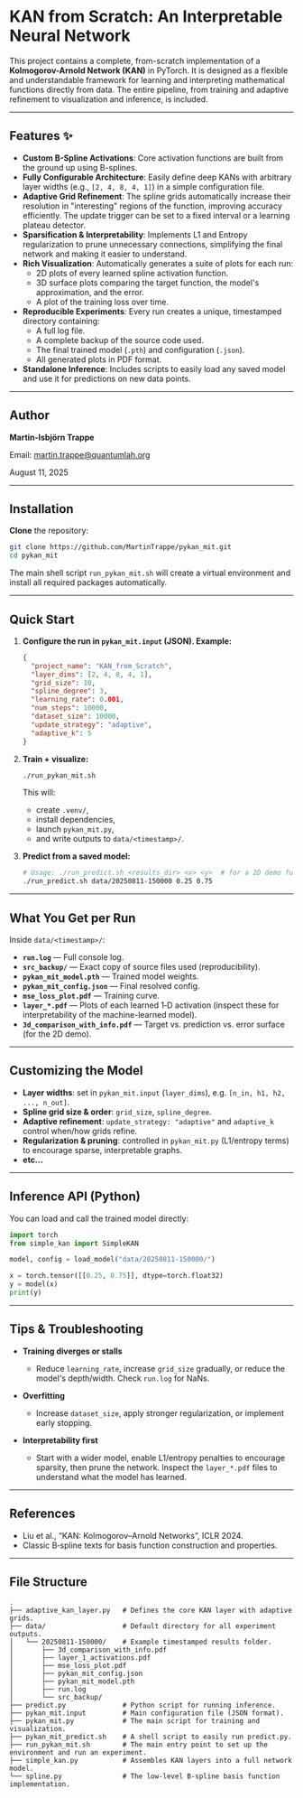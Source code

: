 # KAN from Scratch: An Interpretable Neural Network

This project contains a complete, from-scratch implementation of a **Kolmogorov-Arnold Network (KAN)** in PyTorch. It is designed as a flexible and understandable framework for learning and interpreting mathematical functions directly from data. The entire pipeline, from training and adaptive refinement to visualization and inference, is included.

---

## Features ✨

* **Custom B-Spline Activations**: Core activation functions are built from the ground up using B-splines.
* **Fully Configurable Architecture**: Easily define deep KANs with arbitrary layer widths (e.g., `[2, 4, 8, 4, 1]`) in a simple configuration file.
* **Adaptive Grid Refinement**: The spline grids automatically increase their resolution in "interesting" regions of the function, improving accuracy efficiently. The update trigger can be set to a fixed interval or a learning plateau detector.
* **Sparsification & Interpretability**: Implements L1 and Entropy regularization to prune unnecessary connections, simplifying the final network and making it easier to understand.
* **Rich Visualization**: Automatically generates a suite of plots for each run:
    * 2D plots of every learned spline activation function.
    * 3D surface plots comparing the target function, the model's approximation, and the error.
    * A plot of the training loss over time.
* **Reproducible Experiments**: Every run creates a unique, timestamped directory containing:
    * A full log file.
    * A complete backup of the source code used.
    * The final trained model (`.pth`) and configuration (`.json`).
    * All generated plots in PDF format.
* **Standalone Inference**: Includes scripts to easily load any saved model and use it for predictions on new data points.

---

## Author

**Martin-Isbjörn Trappe**

Email: martin.trappe@quantumlah.org

August 11, 2025

---

## Installation

**Clone** the repository:
```bash
git clone https://github.com/MartinTrappe/pykan_mit.git
cd pykan_mit
```

The main shell script `run_pykan_mit.sh` will create a virtual environment and install all required packages automatically.

---

## Quick Start

1.  **Configure the run in `pykan_mit.input` (JSON). Example:**
    ```json
    {
      "project_name": "KAN_from_Scratch",
      "layer_dims": [2, 4, 8, 4, 1],
      "grid_size": 10,
      "spline_degree": 3,
      "learning_rate": 0.001,
      "num_steps": 10000,
      "dataset_size": 10000,
      "update_strategy": "adaptive",
      "adaptive_k": 5
    }
    ```

2.  **Train + visualize:**
    ```bash
    ./run_pykan_mit.sh
    ```
    This will:
    * create `.venv/`,
    * install dependencies,
    * launch `pykan_mit.py`,
    * and write outputs to `data/<timestamp>/`.

3.  **Predict from a saved model:**
    ```bash
    # Usage: ./run_predict.sh <results_dir> <x> <y>  # for a 2D demo function
    ./run_predict.sh data/20250811-150000 0.25 0.75
    ```
---

## What You Get per Run

Inside `data/<timestamp>/`:

* **`run.log`** — Full console log.
* **`src_backup/`** — Exact copy of source files used (reproducibility).
* **`pykan_mit_model.pth`** — Trained model weights.
* **`pykan_mit_config.json`** — Final resolved config.
* **`mse_loss_plot.pdf`** — Training curve.
* **`layer_*.pdf`** — Plots of each learned 1‑D activation (inspect these for interpretability of the machine-learned model).
* **`3d_comparison_with_info.pdf`** — Target vs. prediction vs. error surface (for the 2D demo).

---

## Customizing the Model

* **Layer widths**: set in `pykan_mit.input` (`layer_dims`), e.g. `[n_in, h1, h2, ..., n_out]`.
* **Spline grid size & order**: `grid_size`, `spline_degree`.
* **Adaptive refinement**: `update_strategy: "adaptive"` and `adaptive_k` control when/how grids refine.
* **Regularization & pruning**: controlled in `pykan_mit.py` (L1/entropy terms) to encourage sparse, interpretable graphs.
* **etc...**

---

## Inference API (Python)

You can load and call the trained model directly:

```python
import torch
from simple_kan import SimpleKAN

model, config = load_model("data/20250811-150000/")

x = torch.tensor([[0.25, 0.75]], dtype=torch.float32)
y = model(x)
print(y)
```

---

## Tips & Troubleshooting

* **Training diverges or stalls**
    * Reduce `learning_rate`, increase `grid_size` gradually, or reduce the model's depth/width. Check `run.log` for NaNs.

* **Overfitting**
    * Increase `dataset_size`, apply stronger regularization, or implement early stopping.

* **Interpretability first**
    * Start with a wider model, enable L1/entropy penalties to encourage sparsity, then prune the network. Inspect the `layer_*.pdf` files to understand what the model has learned.

---

## References

* Liu et al., “KAN: Kolmogorov–Arnold Networks”, ICLR 2024.
* Classic B‑spline texts for basis function construction and properties.

---

## File Structure

```
.
├── adaptive_kan_layer.py   # Defines the core KAN layer with adaptive grids.
├── data/                   # Default directory for all experiment outputs.
│   └── 20250811-150000/    # Example timestamped results folder.
│       ├── 3d_comparison_with_info.pdf
│       ├── layer_1_activations.pdf
│       ├── mse_loss_plot.pdf
│       ├── pykan_mit_config.json
│       ├── pykan_mit_model.pth
│       ├── run.log
│       └── src_backup/
├── predict.py              # Python script for running inference.
├── pykan_mit.input         # Main configuration file (JSON format).
├── pykan_mit.py            # The main script for training and visualization.
├── pykan_mit_predict.sh    # A shell script to easily run predict.py.
├── run_pykan_mit.sh        # The main entry point to set up the environment and run an experiment.
├── simple_kan.py           # Assembles KAN layers into a full network model.
└── spline.py               # The low-level B-spline basis function implementation.
```


